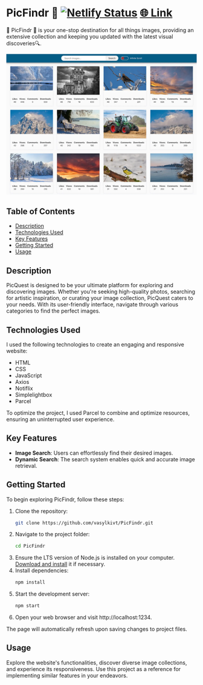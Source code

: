 # PicFindr 🌄 [![Netlify Status](https://api.netlify.com/api/v1/badges/ea9c3aee-bbe4-40d9-9f85-bddbff666ddb/deploy-status)](https://app.netlify.com/sites/pic-findr/deploys) [🌐 Link](https://pic-findr.netlify.app/)

📸 PicFindr 🎨 is your one-stop destination for all things images, providing an
extensive collection and keeping you updated with the latest visual
discoveries🔍.

![PicFindr Screenshot](./assets/picfindr.webp)

## Table of Contents

- [Description](#description)
- [Technologies Used](#technologies-used)
- [Key Features](#key-features)
- [Getting Started](#getting-started)
- [Usage](#usage)

## Description

PicQuest is designed to be your ultimate platform for exploring and discovering
images. Whether you're seeking high-quality photos, searching for artistic
inspiration, or curating your image collection, PicQuest caters to your needs.
With its user-friendly interface, navigate through various categories to find
the perfect images.

## Technologies Used

I used the following technologies to create an engaging and responsive website:

- HTML
- CSS
- JavaScript
- Axios
- Notiflix
- Simplelightbox
- Parcel

To optimize the project, I used Parcel to combine and optimize resources,
ensuring an uninterrupted user experience.

## Key Features

- **Image Search**: Users can effortlessly find their desired images.
- **Dynamic Search**: The search system enables quick and accurate image
  retrieval.

## Getting Started

To begin exploring PicFindr, follow these steps:

1. Clone the repository:
   ```bash
   git clone https://github.com/vasylkivt/PicFindr.git
   ```
2. Navigate to the project folder:
   ```bash
   cd PicFindr
   ```
3. Ensure the LTS version of Node.js is installed on your computer.
   [Download and install](https://nodejs.org/en/) it if necessary.
4. Install dependencies:
   ```bash
   npm install
   ```
5. Start the development server:
   ```bash
   npm start
   ```
6. Open your web browser and visit http://localhost:1234.

The page will automatically refresh upon saving changes to project files.

## Usage

Explore the website's functionalities, discover diverse image collections, and
experience its responsiveness. Use this project as a reference for implementing
similar features in your endeavors.

